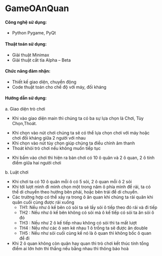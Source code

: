 # GameOAnQuan
#### Công nghệ sử dụng:
- Python Pygame, PyQt

#### Thuật toán sử dụng:
- Giải thuật Minimax
- Giải thuật cắt tỉa Alpha – Beta

#### Chức năng đảm nhận:
- Thiết kế giao diện, chuyển động
- Code thuật toán cho chế độ với máy, đối kháng

#### Hướng dẫn sử dụng:
a.	Giao diện trò chơi
-	Khi vào giao diện main thì chúng ta có ba sự lựa chọn là Chơi, Tùy Chọn,Thoát.
+ Khi chọn vào nút chơi chúng ta sẽ có thể lựa chọn chơi với máy hoặc chơi đối kháng giữa 2 người với nhau 
+ Khi chọn vào nút tùy chọn giúp chúng ta điều chỉnh âm thanh 
+ Thoát khỏi trò chơi nếu không muốn tiếp tục 
-	Khi bấm vào chơi thì hiện ra bàn chơi có 10 ô quân và 2 ô quan, 2 ô tính điểm giữa hai người chơi

b.	Luật chơi
- Khi chơi ta có 10 ô quân mỗi ô có 5 sỏi, 2 ô quan mỗi ô 2 sỏi 
- Khi tới lượt mình đi mình chọn một trong năm ô phía mình để rải, ta có thể di chuyển theo hướng bên phải, hoặc bên trái để di chuyển. 
- Các trường hợp có thể xảy ra trong ô ăn quan khi chúng ta rải quân khi quân cuối cùng được rải xuống
  + TH1: Nếu như ô kế bên có sỏi ta sẽ lấy sỏi ô tiếp theo đó rải và đi tiếp 
  + TH2 : Nếu như ô kế bên không có sỏi mà ô kế tiếp có sỏi ta ăn sỏi ô đó
  + TH3 : Nếu như 2 ô kế tiếp nhau không có sỏi thì ta mất lượt 
  + TH4 : Nếu như các ô xen kẻ nhau 1 ô trống ta sẽ được ăn double
  + TH5 : Nếu như sỏi cuối cùng kế nó là ô quan thì không bốc ô quan để đi
- Khi 2 ô quan không còn quân hay quan thì trò chơi kết thúc tính tổng điểm ai lớn hơn thì thắng nếu bằng nhau thì thông báo hoà
